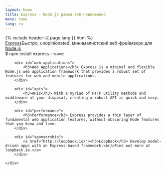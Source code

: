 ```yaml
---
layout: home
title: Express - Node.js рамки веб-приложений
menu: home
lang: ru
---
```


<section id="home-content">
    {% include header-{{ page.lang }}.html %}
    <div id="overlay"></div>
    <section id="description"><a href="/" class="express">Express</a><span class="description">Быстро, unopinionated, минималистский веб-фреймворк для <a href='http://nodejs.org'>Node.js</a></span>
    </section>
    <div id="install-command">$ npm install express --save</div>
</section>

<section id="intro">
    <div id="boxes" class="clearfix">

        <div id="web-applications">
            <h3>Web Applications</h3> Express is a minimal and flexible Node.js web application framework that provides a robust set of features for web and mobile applications.
        </div>

        <div id="apis">
            <h3>APIs</h3> With a myriad of HTTP utility methods and middleware at your disposal, creating a robust API is quick and easy.
        </div>

        <div id="performance">
            <h3>Performance</h3> Express provides a thin layer of fundamental web application features, without obscuring Node features that you know and love.
        </div>

        <div id="sponsorship">
            <a href="http://loopback.io/"><h3>LoopBack</h3> Develop model-driven apps with an Express-based framework.<br/>Find out more at loopback.io.</a>
        </div>
        
    </div>
</section>

